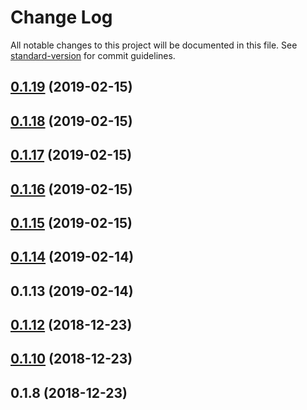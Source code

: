 # Change Log

All notable changes to this project will be documented in this file. See [standard-version](https://github.com/conventional-changelog/standard-version) for commit guidelines.

<a name="0.1.19"></a>
## [0.1.19](https://github.com/calebeno/mudjs/compare/v0.1.18...v0.1.19) (2019-02-15)



<a name="0.1.18"></a>
## [0.1.18](https://github.com/calebeno/mudjs/compare/v0.1.17...v0.1.18) (2019-02-15)



<a name="0.1.17"></a>
## [0.1.17](https://github.com/calebeno/mudjs/compare/v0.1.16...v0.1.17) (2019-02-15)



<a name="0.1.16"></a>
## [0.1.16](https://github.com/calebeno/mudjs/compare/v0.1.15...v0.1.16) (2019-02-15)



<a name="0.1.15"></a>
## [0.1.15](https://github.com/calebeno/mudjs/compare/v0.1.14...v0.1.15) (2019-02-15)



<a name="0.1.14"></a>
## [0.1.14](https://github.com/calebeno/mudjs/compare/v0.1.13...v0.1.14) (2019-02-14)



<a name="0.1.13"></a>
## 0.1.13 (2019-02-14)



<a name="0.1.12"></a>
## [0.1.12](https://github.com/calebeno/mudjs/compare/v0.1.10...v0.1.12) (2018-12-23)



<a name="0.1.10"></a>
## [0.1.10](https://github.com/calebeno/mudjs/compare/v0.1.8...v0.1.10) (2018-12-23)



<a name="0.1.8"></a>
## 0.1.8 (2018-12-23)
